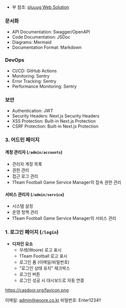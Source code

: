 - 부 참조: [pluuug Web Solution](https://www.behance.net/gallery/217243789/pluuug-Web-Solution-for-Outsourcing-Agency)


### 문서화
- API Documentation: Swagger/OpenAPI
- Code Documentation: JSDoc
- Diagrams: Mermaid
- Documentation Format: Markdown

### DevOps
- CI/CD: GitHub Actions
- Monitoring: Sentry
- Error Tracking: Sentry
- Performance Monitoring: Sentry

### 보안
- Authentication: JWT
- Security Headers: Next.js Security Headers
- XSS Protection: Built-in Next.js Protection
- CSRF Protection: Built-in Next.js Protection


### 3. 어드민 페이지

#### 계정 관리자 (`/admin/accounts`)
- 관리자 계정 목록
- 권한 관리
- 접근 로그 관리
- 1Team Football Game Service Manager의 접속 권한 관리

#### 서비스 관리자 (`/admin/service`)
- 시스템 설정
- 운영 정책 관리
- 1Team Football Game Service Manager의 서비스 관리



### 1. 로그인 페이지 (`/login`)
- **디자인 요소**
  - 우레(Woore) 로고 표시
  - 1Team Football 로고 표시
  - 로그인 폼 (이메일/비밀번호)
  - "로그인 상태 유지" 체크박스
  - 로그인 버튼
  - 로그인 성공 시 대시보드로 자동 연결



https://casdoor.org/favicon.png



이메일: admin@woore.co.kr
비밀번호: Enter1234!!